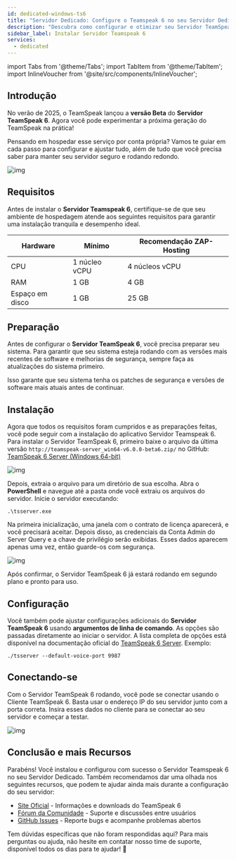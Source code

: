 ```yaml
---
id: dedicated-windows-ts6
title: "Servidor Dedicado: Configure o Teamspeak 6 no seu Servidor Dedicado Windows"
description: "Descubra como configurar e otimizar seu Servidor TeamSpeak 6 para o melhor desempenho e segurança → Saiba mais agora"
sidebar_label: Instalar Servidor Teamspeak 6
services:
  - dedicated
---
```


import Tabs from '@theme/Tabs';
import TabItem from '@theme/TabItem';
import InlineVoucher from '@site/src/components/InlineVoucher';

## Introdução

No verão de 2025, o TeamSpeak lançou a **versão Beta** do **Servidor TeamSpeak 6**. Agora você pode experimentar a próxima geração do TeamSpeak na prática!

Pensando em hospedar esse serviço por conta própria? Vamos te guiar em cada passo para configurar e ajustar tudo, além de tudo que você precisa saber para manter seu servidor seguro e rodando redondo.

![img](https://screensaver01.zap-hosting.com/index.php/s/4J6HJjQdRddjGFK/preview)

<InlineVoucher />



## Requisitos

Antes de instalar o **Servidor Teamspeak 6**, certifique-se de que seu ambiente de hospedagem atende aos seguintes requisitos para garantir uma instalação tranquila e desempenho ideal.

| Hardware   | Mínimo      | Recomendação ZAP-Hosting |
| ---------- | ------------ | ------------------------ |
| CPU        | 1 núcleo vCPU | 4 núcleos vCPU           |
| RAM        | 1 GB         | 4 GB                     |
| Espaço em disco | 1 GB     | 25 GB                    |



## Preparação

Antes de configurar o **Servidor TeamSpeak 6**, você precisa preparar seu sistema. Para garantir que seu sistema esteja rodando com as versões mais recentes de software e melhorias de segurança, sempre faça as atualizações do sistema primeiro.

Isso garante que seu sistema tenha os patches de segurança e versões de software mais atuais antes de continuar.




## Instalação
Agora que todos os requisitos foram cumpridos e as preparações feitas, você pode seguir com a instalação do aplicativo Servidor Teamspeak 6. Para instalar o Servidor TeamSpeak 6, primeiro baixe o arquivo da última versão `http://teamspeak-server_win64-v6.0.0-beta6.zip/` no GitHub: [TeamSpeak 6 Server (Windows 64-bit)](https://github.com/teamspeak/teamspeak6-server/releases/download/v6.0.0%2Fbeta6/teamspeak-server_win64-v6.0.0-beta6.zip)

![img](https://screensaver01.zap-hosting.com/index.php/s/Ywc6mMTJybbgtF5/preview)

Depois, extraia o arquivo para um diretório de sua escolha. Abra o **PowerShell** e navegue até a pasta onde você extraiu os arquivos do servidor. Inicie o servidor executando:

```
.\tsserver.exe
```

Na primeira inicialização, uma janela com o contrato de licença aparecerá, e você precisará aceitar. Depois disso, as credenciais da Conta Admin do Server Query e a chave de privilégio serão exibidas. Esses dados aparecem apenas uma vez, então guarde-os com segurança.

![img](https://screensaver01.zap-hosting.com/index.php/s/rsmBkcJiAAinjE6/download)

Após confirmar, o Servidor TeamSpeak 6 já estará rodando em segundo plano e pronto para uso.

##### 

## Configuração

Você também pode ajustar configurações adicionais do **Servidor TeamSpeak 6** usando **argumentos de linha de comando**. As opções são passadas diretamente ao iniciar o servidor. A lista completa de opções está disponível na documentação oficial do [TeamSpeak 6 Server](https://github.com/teamspeak/teamspeak6-server/blob/main/CONFIG.md). Exemplo:

```
./tsserver --default-voice-port 9987
```



## Conectando-se

Com o Servidor TeamSpeak 6 rodando, você pode se conectar usando o Cliente TeamSpeak 6. Basta usar o endereço IP do seu servidor junto com a porta correta. Insira esses dados no cliente para se conectar ao seu servidor e começar a testar.

![img](https://screensaver01.zap-hosting.com/index.php/s/4J6HJjQdRddjGFK/preview)



## Conclusão e mais Recursos

Parabéns! Você instalou e configurou com sucesso o Servidor Teamspeak 6 no seu Servidor Dedicado. Também recomendamos dar uma olhada nos seguintes recursos, que podem te ajudar ainda mais durante a configuração do seu servidor:

- [Site Oficial](https://teamspeak.com/en/) - Informações e downloads do TeamSpeak 6
- [Fórum da Comunidade](https://community.teamspeak.com/) - Suporte e discussões entre usuários
- [GitHub Issues](https://github.com/teamspeak/teamspeak6-server/issues) - Reporte bugs e acompanhe problemas abertos

Tem dúvidas específicas que não foram respondidas aqui? Para mais perguntas ou ajuda, não hesite em contatar nosso time de suporte, disponível todos os dias para te ajudar! 🙂

<InlineVoucher />